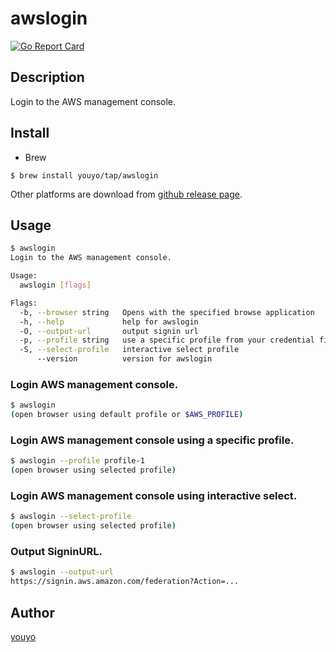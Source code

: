 # awslogin

[![Go Report Card](https://goreportcard.com/badge/github.com/youyo/awslogin)](https://goreportcard.com/report/github.com/youyo/awslogin)

## Description

Login to the AWS management console.

## Install

- Brew

```
$ brew install youyo/tap/awslogin
```

Other platforms are download from [github release page](https://github.com/youyo/awslogin/releases).

## Usage

```bash
$ awslogin
Login to the AWS management console.

Usage:
  awslogin [flags]

Flags:
  -b, --browser string   Opens with the specified browse application
  -h, --help             help for awslogin
  -O, --output-url       output signin url
  -p, --profile string   use a specific profile from your credential file. (default "default")
  -S, --select-profile   interactive select profile
      --version          version for awslogin
```

### Login AWS management console.

```bash
$ awslogin
(open browser using default profile or $AWS_PROFILE)
```

### Login AWS management console using a specific profile.

```bash
$ awslogin --profile profile-1
(open browser using selected profile)
```

### Login AWS management console using interactive select.

```bash
$ awslogin --select-profile
(open browser using selected profile)
```

### Output SigninURL.

```bash
$ awslogin --output-url
https://signin.aws.amazon.com/federation?Action=...
```

## Author

[youyo](https://github.com/youyo)

